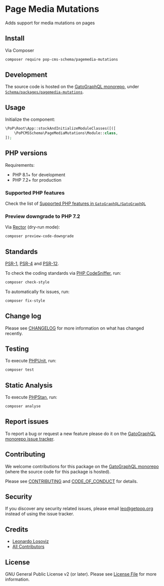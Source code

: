 # Page Media Mutations

<!--
[![Build Status][ico-travis]][link-travis]
[![Quality Score][ico-code-quality]][link-code-quality]
[![Software License][ico-license]](LICENSE.md)
[![Latest Version on Packagist][ico-version]][link-packagist]
[![Coverage Status][ico-scrutinizer]][link-scrutinizer]
[![Total Downloads][ico-downloads]][link-downloads]
-->

Adds support for media mutations on pages

## Install

Via Composer

``` bash
composer require pop-cms-schema/pagemedia-mutations
```

## Development

The source code is hosted on the [GatoGraphQL monorepo](https://github.com/GatoGraphQL/GatoGraphQL), under [`Schema/packages/pagemedia-mutations`](https://github.com/GatoGraphQL/GatoGraphQL/tree/master/layers/Schema/packages/pagemedia-mutations).

## Usage

Initialize the component:

``` php
\PoP\Root\App::stockAndInitializeModuleClasses([([
    \PoPCMSSchema\PageMediaMutations\Module::class,
]);
```

## PHP versions

Requirements:

- PHP 8.1+ for development
- PHP 7.2+ for production

### Supported PHP features

Check the list of [Supported PHP features in `GatoGraphQL/GatoGraphQL`](https://github.com/GatoGraphQL/GatoGraphQL/blob/master/docs/supported-php-features.md)

### Preview downgrade to PHP 7.2

Via [Rector](https://github.com/rectorphp/rector) (dry-run mode):

```bash
composer preview-code-downgrade
```

## Standards

[PSR-1](https://www.php-fig.org/psr/psr-1), [PSR-4](https://www.php-fig.org/psr/psr-4) and [PSR-12](https://www.php-fig.org/psr/psr-12).

To check the coding standards via [PHP CodeSniffer](https://github.com/squizlabs/PHP_CodeSniffer), run:

``` bash
composer check-style
```

To automatically fix issues, run:

``` bash
composer fix-style
```

## Change log

Please see [CHANGELOG](CHANGELOG.md) for more information on what has changed recently.

## Testing

To execute [PHPUnit](https://phpunit.de/), run:

``` bash
composer test
```

## Static Analysis

To execute [PHPStan](https://github.com/phpstan/phpstan), run:

``` bash
composer analyse
```

## Report issues

To report a bug or request a new feature please do it on the [GatoGraphQL monorepo issue tracker](https://github.com/GatoGraphQL/GatoGraphQL/issues).

## Contributing

We welcome contributions for this package on the [GatoGraphQL monorepo](https://github.com/GatoGraphQL/GatoGraphQL) (where the source code for this package is hosted).

Please see [CONTRIBUTING](CONTRIBUTING.md) and [CODE_OF_CONDUCT](CODE_OF_CONDUCT.md) for details.

## Security

If you discover any security related issues, please email leo@getpop.org instead of using the issue tracker.

## Credits

- [Leonardo Losoviz][link-author]
- [All Contributors][link-contributors]

## License

GNU General Public License v2 (or later). Please see [License File](LICENSE.md) for more information.

[ico-version]: https://img.shields.io/packagist/v/pop-cms-schema/pagemedia-mutations.svg?style=flat-square
[ico-license]: https://img.shields.io/badge/license-GPLv2-brightgreen.svg?style=flat-square
[ico-travis]: https://img.shields.io/travis/pop-cms-schema/pagemedia-mutations/master.svg?style=flat-square
[ico-scrutinizer]: https://img.shields.io/scrutinizer/coverage/g/pop-cms-schema/pagemedia-mutations.svg?style=flat-square
[ico-code-quality]: https://img.shields.io/scrutinizer/g/pop-cms-schema/pagemedia-mutations.svg?style=flat-square
[ico-downloads]: https://img.shields.io/packagist/dt/pop-cms-schema/pagemedia-mutations.svg?style=flat-square

[link-packagist]: https://packagist.org/packages/pop-cms-schema/pagemedia-mutations
[link-travis]: https://travis-ci.org/pop-cms-schema/pagemedia-mutations
[link-scrutinizer]: https://scrutinizer-ci.com/g/pop-cms-schema/pagemedia-mutations/code-structure
[link-code-quality]: https://scrutinizer-ci.com/g/pop-cms-schema/pagemedia-mutations
[link-downloads]: https://packagist.org/packages/pop-cms-schema/pagemedia-mutations
[link-author]: https://github.com/leoloso
[link-contributors]: ../../../../../../contributors
